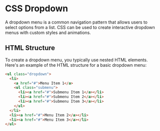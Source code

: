 
# CSS Dropdown

A dropdown menu is a common navigation pattern that allows users to select options from a list. CSS can be used to create interactive dropdown menus with custom styles and animations.

## HTML Structure

To create a dropdown menu, you typically use nested HTML elements. Here's an example of the HTML structure for a basic dropdown menu:

```html
<ul class="dropdown">
  <li>
    <a href="#">Menu Item 1</a>
    <ul class="submenu">
      <li><a href="#">Submenu Item 1</a></li>
      <li><a href="#">Submenu Item 2</a></li>
      <li><a href="#">Submenu Item 3</a></li>
    </ul>
  </li>
  <li><a href="#">Menu Item 2</a></li>
  <li><a href="#">Menu Item 3</a></li>
</ul>
```
